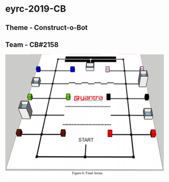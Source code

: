 # eyrc-2019-CB
## Theme - Construct-o-Bot
## Team - CB#2158

<img src = "https://github.com/mishraayush21/eyrc-2019-CB/blob/master/Theme/Arena.png" >


